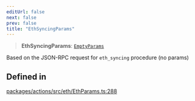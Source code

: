 ```yaml
---
editUrl: false
next: false
prev: false
title: "EthSyncingParams"
---
```


> **EthSyncingParams**: [`EmptyParams`](/reference/tevm/actions/type-aliases/emptyparams/)

Based on the JSON-RPC request for `eth_syncing` procedure (no params)

## Defined in

[packages/actions/src/eth/EthParams.ts:288](https://github.com/evmts/tevm-monorepo/blob/main/packages/actions/src/eth/EthParams.ts#L288)
